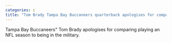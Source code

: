 ```yaml
---
categories: c
title: "Tom Brady Tampa Bay Buccaneers quarterback apologises for comparing NFL and military"
---
```

Tampa Bay Buccaneers" Tom Brady apologises for comparing playing an NFL season to being in the military.